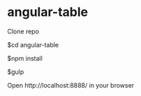 # angular-table

Clone repo

$cd angular-table

$npm install

$gulp

Open http://localhost:8888/ in your browser